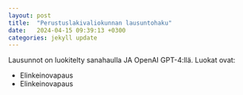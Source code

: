 ```yaml
---
layout: post
title:  "Perustuslakivaliokunnan lausuntohaku"
date:   2024-04-15 09:39:13 +0300
categories: jekyll update
---
```


<div id="lkm" class='lkm'>
</div>

<div id="otsikko" class='sisalto'></div>
<div id="tagit" class='sisalto'></div>
<div id="sisalto" class='sisalto'></div>

<div id="tuloslista" class='tuloslista'></div>

Lausunnot on luokitelty sanahaulla JA OpenAI GPT-4:llä. Luokat ovat:
<ul>
<li>Elinkeinovapaus</li>
<li>Elinkeinovapaus</li>
</ul>